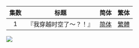 

| 集数 | 标题 | 简体 | 繁体 |
| :--: | :--: | :--: | :--: |
| 1 | 『我穿越时空了～？！』 | [简体](https://raw.githubusercontent.com/SweetSub/SweetSub/master/Archive/16bit%20Sensation/%5BSweetSub%5D%2016bit%20Sensation%20-%20Another%20Layer%20-%2001.chs.ass) | [繁體](https://raw.githubusercontent.com/SweetSub/SweetSub/master/Archive/16bit%20Sensation/%5BSweetSub%5D%2016bit%20Sensation%20-%20Another%20Layer%20-%2001.cht.ass) |





![](https://files.catbox.moe/57ornv.jpg)